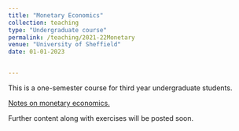 ```yaml
---
title: "Monetary Economics"
collection: teaching
type: "Undergraduate course"
permalink: /teaching/2021-22Monetary 
venue: "University of Sheffield"
date: 01-01-2023


---
```


This is a one-semester course for third year undergraduate students. 

<a href="jPaez-Farrell.github.io/blob/master/files/ecn324_content/Monetary_Economics_Notes.pdf" target="_blank">Notes on monetary economics.</a>

Further content along with exercises will be posted soon.
